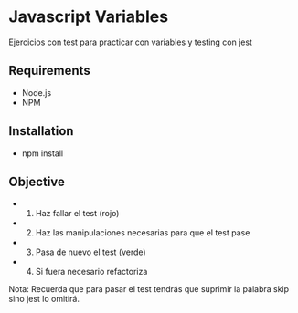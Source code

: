 # Javascript Variables

Ejercicios con test para practicar con variables y testing con jest

## Requirements

- Node.js
- NPM

## Installation

- npm install

## Objective

- 1. Haz fallar el test (rojo)
- 2. Haz las manipulaciones necesarias para que el test pase
- 3. Pasa de nuevo el test (verde)
- 4. Si fuera necesario refactoriza

Nota: Recuerda que para pasar el test tendrás que suprimir la palabra skip sino jest lo omitirá.
